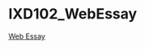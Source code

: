 # IXD102_WebEssay

<a href="https://chrisdale99.github.io/IDEO_Web_essay/ideo.html">
    Web Essay</a>




